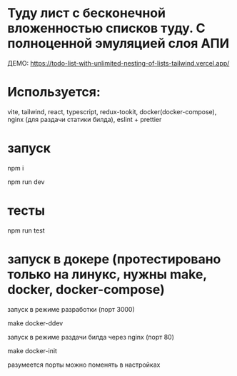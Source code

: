 # Туду лист с бесконечной вложенностью списков туду. С полноценной эмуляцией слоя АПИ

ДЕМО: https://todo-list-with-unlimited-nesting-of-lists-tailwind.vercel.app/

# Используется:

vite, tailwind, react, typescript, redux-tookit, docker(docker-compose), nginx (для раздачи статики билда), eslint + prettier

# запуск

npm i

npm run dev

# тесты

npm run test

# запуск в докере (протестировано только на линукс, нужны make, docker, docker-compose)

запуск в режиме разработки (порт 3000)

make docker-ddev

запуск в режиме раздачи билда через nginx (порт 80)

make docker-init

разумеется порты можно поменять в настройках
